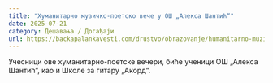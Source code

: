 ```yaml
---
title: "Хуманитарно музичко-поетско вече у ОШ „Алекса Шантић“"
date: 2025-07-21
category: Дешавања / Догађаји
url: https://backapalankavesti.com/drustvo/obrazovanje/humanitarno-muzicko-poetsko-vece-u-os-aleksa-santic/
---
```


Учесници ове хуманитарно-поетске вечери, биће ученици ОШ „Алекса Шантић“, као и Школе за гитару „Акорд“.
